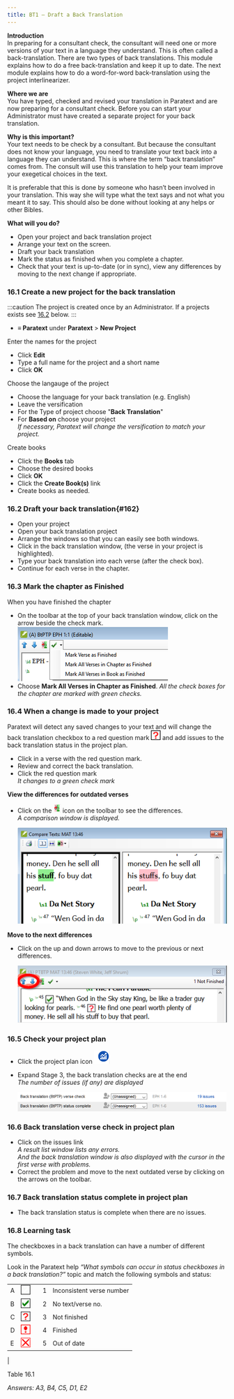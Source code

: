 ```yaml
---
title: BT1 – Draft a Back Translation
---
```

**Introduction**  
In preparing for a consultant check, the consultant will need one or more versions of your text in a language they understand. This is often called a back-translation. There are two types of back translations. This module explains how to do a free back-translation and keep it up to date. The next module explains how to do a word-for-word back-translation using the project interlinearizer.

**Where we are**  
You have typed, checked and revised your translation in Paratext and are now preparing for a consultant check. Before you can start your Administrator must have created a separate project for your back translation.

**Why is this important?**  
Your text needs to be check by a consultant. But because the consultant does not know your language, you need to translate your text back into a language they can understand. This is where the term “back translation” comes from. The consult will use this translation to help your team improve your exegetical choices in the text.

It is preferable that this is done by someone who hasn’t been involved in your translation. This way she will type what the text says and not what you meant it to say. This should also be done without looking at any helps or other Bibles.

**What will you do?**  
-   Open your project and back translation project
-   Arrange your text on the screen.
-   Draft your back translation
-   Mark the status as finished when you complete a chapter.
-   Check that your text is up-to-date (or in sync), view any differences by moving to the next change if appropriate.

### 16.1 Create a new project for the back translation
 
:::caution
The project is created once by an Administrator. If a projects exists see [16.2](#162) below. 
:::
- **≡ Paratext** under **Paratext** \> **New Project** 

Enter the names for the project
-   Click **Edit** 
-   Type a full name for the project and a short name 
-   Click **OK** 

Choose the langauge of the project
-   Choose the language for your back translation (e.g. English)
-   Leave the versification
-   For the Type of project choose "**Back Translation**"
-   For **Based on** choose your project  
    *If necessary, Paratext will change the versification to match your project.*

Create books 
-   Click the **Books** tab
-   Choose the desired books
-   Click **OK**
-   Click the **Create Book(s)** link
-   Create books as needed.

### 16.2 Draft your back translation{#162}
-   Open your project
-   Open your back translation project
-   Arrange the windows so that you can easily see both windows.
-   Click in the back translation window, (the verse in your project is highlighted).
-   Type your back translation into each verse (after the check box).
-   Continue for each verse in the chapter.

### 16.3 Mark the chapter as Finished

When you have finished the chapter

-   On the toolbar at the top of your back translation window, click on the arrow beside the check mark.
    ![wordml://97.png](../media/285e6d53f77a7d2d34ab6c4e22065e3b.png)
-   Choose **Mark All Verses in Chapter as Finished**.
    *All the check boxes for the chapter are marked with green checks.*

### 16.4 When a change is made to your project

Paratext will detect any saved changes to your text and will change the back translation checkbox to a red question mark ![wordml://98.png](../media/fd2a2899133a5e6932581c91e4a3f0e3.png) and add issues to the back translation status in the project plan.

-   Click in a verse with the red question mark.
-   Review and correct the back translation.
-   Click the red question mark  
    *It changes to a green check mark*

**View the differences for outdated verses**  
-   Click on the ![wordml://99.png](../media/be3ec4dba9fa9fd49cc3cfbf9d635979.png) icon on the toolbar to see the differences.  
    *A comparison window is displayed.*

    ![wordml://100.png](../media/9da74a5911c8ba1d92d9e18caad3db4a.png)

**Move to the next differences**  
-   Click on the up and down arrows to move to the previous or next differences.

    ![wordml://101.png](../media/ec6005b7e6d58cf0917c133ddb451b24.png)

### 16.5 Check your project plan

-   Click the project plan icon ![wordml://102.png](../media/d4f73d4e85851f0a7038bdd7f203d5f5.png)
-   Expand Stage 3, the back translation checks are at the end  
    *The number of issues (if any) are displayed*

    ![wordml://103.png](../media/06c918135131c6c83bfff9ae5644156b.png)

### 16.6 Back translation verse check in project plan

-   Click on the issues link  
    *A result list window lists any errors.*  
    *And the back translation window is also displayed with the cursor in the first verse with problems.*
-   Correct the problem and move to the next outdated verse by clicking on the arrows on the toolbar.

### 16.7 Back translation status complete in project plan

-   The back translation status is complete when there are no issues.

### 16.8 Learning task

The checkboxes in a back translation can have a number of different symbols.

Look in the Paratext help *“What symbols can occur in status checkboxes in a back translation?”* topic and match the following symbols and status:

|  |  |  |  |  |
|---|-----------------------------------------------------------------|---|---|---------------------------|
| A | ![](../media/09b61c5c6d378fe5eb55993803e9fa62.png) |   | 1 | Inconsistent verse number |
| B | ![](../media/137adc925e0bf657c630c10699ddc5f8.png) |   | 2 | No text/verse no.         |
| C | ![](../media/82d0c3ada1245233d0d5fe0b4e650e44.png) |   | 3 | Not finished              |
| D | ![](../media/0cfc20f7ce5ae319c3aeb941e70fa482.png) |   | 4 | Finished                  |
| E | ![](../media/aeb91707fa743aa95460a958d7f7f8f4.png) |   | 5 | Out of date               |
|

Table 16.1

*Answers: A3, B4, C5, D1, E2*
